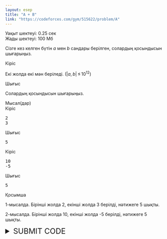 ```yaml
---
layout: esep
title: "A + B"
link: "https://codeforces.com/gym/515622/problem/A"
---
```

<div class="problem-statement">
  <div class="header">
    <div class="time-limit">Уақыт шектеуі: 0.25 сек</div>
    <div class="memory-limit">Жады шектеуі: 100 Мб</div>
  </div>
  <div>
    <p>Сізге кез келген бүтін <span class="tex-span"><i>a</i></span> мен <span class="tex-span"><i>b</i></span> сандары берілген, солардың қосындысын шығарыңыз.</p>
  </div>
  <div class="input-specification">
    <div class="section-title">Кіріс</div>
    <p>Екі жолда екі мән беріледі. (<span class="tex-span">|<i>a</i>, <i>b</i>| ≤ 10<sup class="upper-index">12</sup></span>)</p>
  </div>
  <div class="output-specification">
    <div class="section-title">Шығыс</div>
    <p>Солардың қосындысын шығарыңыз.</p>
  </div>
  <div class="sample-tests">
    <div class="section-title">Мысал(дар)</div>
    <div class="sample-test">
      <div class="input">
        <div class="title">Кіріс
          <div class="input-output-copier" data-clipboard-target="#id0046439594682860674" id="id007047348206762296" title="Copy"></div>
        </div>
        <pre id="id0046439594682860674">2
3
</pre>
      </div>
      <div class="output">
        <div class="title">Шығыс
          <div class="input-output-copier" data-clipboard-target="#id003922295155396216" id="id004025783199168731" title="Copy"></div>
        </div>
        <pre id="id003922295155396216">5
</pre>
      </div>
      <div class="input">
        <div class="title">Кіріс
          <div class="input-output-copier" data-clipboard-target="#id005796662080164809" id="id003856636964792197" title="Copy"></div>
        </div>
        <pre id="id005796662080164809">10
-5
</pre>
      </div>
      <div class="output">
        <div class="title">Шығыс
          <div class="input-output-copier" data-clipboard-target="#id00534685193674715" id="id0020113585570320947" title="Copy"></div>
        </div>
        <pre id="id00534685193674715">5
</pre>
      </div>
    </div>
  </div>
  <div class="note">
    <div class="section-title">Қосымша</div>
    <p>1-мысалда. Бірінші жолда 2, екінші жолда 3 берілді, нәтижеге 5 шықты.</p>
    <p>2-мысалда. Бірінші жолда 10, екінші жолда -5 берілді, нәтижеге 5 шықты.</p>
  </div>
</div>

<details>
  <summary style="font-size: 24px;">SUBMIT CODE</summary>
  <div class="content">
    <form class="submit-form" method="post" action="https://codeforces.com/gym/515622/submit?csrf_token=254d3535d1759ddb110915c932649d6e" enctype="multipart/form-data">
      <input type="hidden" name="csrf_token" value="254d3535d1759ddb110915c932649d6e">
      <input type="hidden" name="ftaa" value="">
      <input type="hidden" name="bfaa" value="">
      <input type="hidden" name="action" value="submitSolutionFormSubmitted">
      
      <table class="table-form" style="width: 90%;">
        <tbody>
          <tr>
            <td class="field-name">Задача:</td>
            <td>
              <label style="width: 300px; margin: 0;padding: 0;">
                <select style="width: 300px;" name="submittedProblemIndex">
                  <option value="A" data-memory-limit="100" data-time-limit="0,25" data-input-file="" data-output-file="" selected>
                    A - Ал, бастадық!
                  </option>
                </select>
              </label>
            </td>
          </tr>
          
          <tr class="subscription-row">
            <td>&nbsp;</td>
            <td>
              <div class="shiftUp error__submittedProblemIndex" style="width: 300px;">
                <span class="error for__submittedProblemIndex" style="display: none;">&nbsp;</span>
              </div>
            </td>
          </tr>
          
          <tr>
            <td class="field-name">Язык:</td>
            <td>
              <select style="width: 300px;" name="programTypeId">
                <option value="31">Python 3.8.10</option>
                <option value="41">PyPy 3.6.9 (7.3.0)</option>
                <option value="70" selected="selected">PyPy 3.10 (7.3.15, 64bit)</option>
              </select>
            </td>
          </tr>
          
          <tr class="programSourceTr">
            <td class="field-name">Исходный код:</td>
            <td style="padding-bottom: 0.7em;" class="aceEditorTd">
              <textarea hidden="true" id="sourceCodeTextarea" name="source" style="box-sizing: border-box; width: 100%; height: 370px; display: none;"></textarea>
              <div id="editor" class="aceSupportsSafeFormsLeave ace_editor ace-chrome" style="box-sizing: border-box; width: 100% !important; height: 370px; border: 1px solid rgb(170, 170, 170); display: block;">
                <textarea class="ace_text-input" wrap="off" autocorrect="off" autocapitalize="none" spellcheck="false" style="opacity: 0; height: 16px; width: 7.2px; left: 45px; top: 0px;"></textarea>
                <div class="ace_gutter">
                  <div class="ace_layer ace_gutter-layer ace_folding-enabled" style="margin-top: 0px; height: 400px; width: 41px;">
                    <div class="ace_gutter-cell " style="height: 16px;">1</div>
                  </div>
                  <div class="ace_gutter-active-line" style="top: 0px; height: 16px;"></div>
                </div>
              </div>
              <input type="checkbox" id="toggleEditorCheckbox">
              <label style="font-size: 1.2rem; margin-left: 1em;" for="toggleEditorCheckbox" class="toggleEditorCheckboxLabel">Отключить редактор</label>
              <div class="small tabSizeDiv" style="float: right; margin-top: 0.2em;">
                <label for="tabSizeInput" style="margin-right: 1em;">Размер таба:</label>
                <input style="width:3em;" type="number" id="tabSizeInput" name="tabSize" value="4">
              </div>
            </td>
          </tr>
          
          <tr>
            <td class="field-name">Или выберите файл:</td>
            <td>
              <input name="sourceFile" type="file" value="">
            </td>
          </tr>
          
          <tr>
            <td colspan="2">
              <div style="text-align: center;">
                <div style="display: inline-block; position: relative;">
                  <input class="submit" type="submit" id="singlePageSubmitButton" value="Отослать">
                  <img class="ajax-loading-gif" src="//codeforces.org/s/72623/images/ajax-loading-24x24.gif">
                </div>
              </div>
            </td>
          </tr>
        </tbody>
      </table>
      <input type="hidden" name="_tta" value="455">
    </form>
  </div>
</details>

<script type="text/javascript">
  var extensionMap = {
    "7": "program.py",
    "31": "a.py",
    "40": "a.py",
    "41": "a.py",
    "70": "a.py",
  };

  $(function() {
    $("#editor").css("display", "block");
    var editor = ace.edit("editor");
    editor.setTheme("ace/theme/chrome");
    editor.setShowPrintMargin(false);
    editor.setOptions({
      enableBasicAutocompletion: true,
      tabSize: parseInt($("#tabSizeInput").val())
    });

    var modelist = ace.require("ace/ext/modelist");
    function setAceMode() {
      var filePath = extensionMap[$("select[name=programTypeId]").val()];
      var mode = modelist.getModeForPath(filePath).mode;
      editor.session.setMode(mode);
    }
    setAceMode();
    $("select[name=programTypeId]").change(function() {
      setAceMode();
    });

    editor.getSession().on('change', function() {
      $("#sourceCodeTextarea").val(editor.getValue());
    });

    $("#sourceCodeTextarea").change(function() {
      editor.setValue($(this).val(), 1);
    });

    function hideShowEditor() {
      if ($("#toggleEditorCheckbox").is(":checked")) {
        $("#editor").hide();
        $("#sourceCodeTextarea").show();
        $(".tabSizeDiv").hide();
      } else {
        $("#editor").show();
        editor.setValue(editor.getValue());
        $("#sourceCodeTextarea").hide();
        $(".tabSizeDiv").show();
      }
    }

    $("#toggleEditorCheckbox").change(function () {
      hideShowEditor();
      var editorEnabled = !$(this).is(":checked");

      $.post("/data/customtest", { communityCode: "", action: "setEditorEnabled", editorEnabled: editorEnabled }, function(response) {
        // No operations.
      });

      return false;
    });

    $("#tabSizeInput").change(function () {
      var tabSize = $(this).val();
      editor.setOptions({
        tabSize: tabSize
      });

      $.post("/data/customtest", { communityCode: "", action: "setTabSize", tabSize: tabSize }, function(response) {
        // No operations.
      });
    });

    hideShowEditor();
  });
</script>

<script type="text/javascript">
  $(document).ready(function () {
    $("select[name=submittedProblemIndex]").val("A");
    $("select[name=programTypeId]").val("70");
    
    function updateFilesAndLimits() {
      var problemFiles = $("#submittedProblemFiles");
      var problemLimits = $("#submittedProblemLimits");

      var problemIndex = $("select[name=submittedProblemIndex]").val();
      var option = $("select[name=submittedProblemIndex] option:selected");

      var timeLimit = option.attr("data-time-limit");
      var memoryLimit = option.attr("data-memory-limit");
      var inputFile = option.attr("data-input-file");
      var outputFile = option.attr("data-output-file");

      if (problemIndex == "") {
        problemFiles.text("");
        problemLimits.text("");
      } else {
        var filesStyle = "float: left; font-weight: bold";
        if (inputFile == "") {
          if (outputFile == "") {
            filesStyle = "float: left;";
            problemFiles.text("стандартный ввод/вывод");
          } else {
            problemFiles.text("стандартный ввод / " + outputFile);
          }
        } else {
          if (outputFile == "") {
            problemFiles.text(inputFile + " / стандартный вывод")
          } else {
            problemFiles.text(inputFile + " / " + outputFile);
          }
        }

        problemFiles.attr("style", filesStyle);
        problemLimits.text(timeLimit + " с, " + memoryLimit + " МБ");
      }
    }

    function updateSubmitButtonState() {
      var problemIndex = $("select[name=submittedProblemIndex]").val();

      updateFilesAndLimits();
      if (problemIndex == "") {
        $(".submit-form :submit").attr("disabled", "disabled");
      } else {
        $(".submit-form :submit").removeAttr("disabled");
      }
    }

    $("select[name=submittedProblemIndex]").bind('change', updateSubmitButtonState);
    $("select[name=submittedProblemIndex]").bind('keypress', updateSubmitButtonState);
    $("select[name=submittedProblemIndex]").bind('blur', updateSubmitButtonState);
    $("select[name=submittedProblemIndex]").bind('input', updateSubmitButtonState);
    updateSubmitButtonState();
  });
</script>

<script type="text/javascript">
  $(function() {
    window._ftaa = "f4jhs2j1sy2uakeovi";
  })
</script>

<script type="text/javascript">
  $(function() {
    window._bfaa = "a30d473fd410d93f2bd818a2fe00adb9";
  });
</script>

<script>
  $(function () {
    function adjustNotice(programTypeId) {
      var $programTypeNotice = $(".programTypeNotice");
      $programTypeNotice.text("");
      if (programTypeId === 7 || programTypeId === 31) {
        $programTypeNotice.text("Почти всегда, если отсылать решения на PyPy, то они работают значительно быстрее");
      }
    }

    adjustNotice(31);

    const $submittedProblemIndex = $("select[name='submittedProblemIndex']");

    function adjustSubmittedProblemIndex() {
      const index = $submittedProblemIndex.val();
      const outputOnlyIndices = [];
      const outputOnly = outputOnlyIndices.indexOf(index) >= 0;
      if (outputOnly) {
        $submittedProblemIndex.closest(".submit-form").addClass("output-only");
      } else {
        $submittedProblemIndex.closest(".submit-form").removeClass("output-only");
      }
    }

    $submittedProblemIndex.change(function () {
      adjustSubmittedProblemIndex();
    });

    adjustSubmittedProblemIndex();

    $("select[name='programTypeId']").change(function () {
      adjustNotice(parseInt($(this).val()));
    });

    $(".submit-form, .submitForm").submitOnce(function () {
      var form = $(this);
      var $ftaa = form.find("input[name='ftaa']");
      var $bfaa = form.find("input[name='bfaa']");

      if (window._ftaa && window._bfaa) {
        $ftaa.val(window._ftaa);
        $bfaa.val(window._bfaa);
      }

      if (form.attr("enctype") === "multipart/form-data") {
        var sourceFiles = form.find(".table-form input[name=sourceFile]");

        if (sourceFiles.length === 1 && sourceFiles[0].files && sourceFiles[0].files.length === 0) {
          form.removeAttr("enctype");
        }
      }

      return true;
    });
  });
</script>

